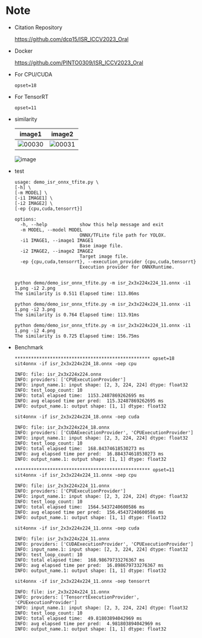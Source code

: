 # Note

- Citation Repository

  https://github.com/dcp15/ISR_ICCV2023_Oral

- Docker

  https://github.com/PINTO0309/ISR_ICCV2023_Oral

- For CPU/CUDA

  ```
  opset=18
  ```

- For TensorRT

  ```
  opset=11
  ```

- similarity
  
  |image1|image2|
  |:-:|:-:|
  |![00030](https://github.com/PINTO0309/PINTO_model_zoo/assets/33194443/1bbfff7c-407a-4f24-a71b-56e888aff0f2)|![00031](https://github.com/PINTO0309/PINTO_model_zoo/assets/33194443/a3c3704c-ed3c-4c9c-922f-37b0a6ced3e8)|
  
  ![image](https://github.com/PINTO0309/PINTO_model_zoo/assets/33194443/6d7f5127-70f2-4c0a-a5c3-8dc83cfeef8d)

- test
  ```
  usage: demo_isr_onnx_tfite.py \
  [-h] \
  [-m MODEL] \
  [-i1 IMAGE1] \
  [-i2 IMAGE2] \
  [-ep {cpu,cuda,tensorrt}]
  
  options:
    -h, --help            show this help message and exit
    -m MODEL, --model MODEL
                          ONNX/TFLite file path for YOLOX.
    -i1 IMAGE1, --image1 IMAGE1
                          Base image file.
    -i2 IMAGE2, --image2 IMAGE2
                          Target image file.
    -ep {cpu,cuda,tensorrt}, --execution_provider {cpu,cuda,tensorrt}
                          Execution provider for ONNXRuntime.


  python demo/demo_isr_onnx_tfite.py -m isr_2x3x224x224_11.onnx -i1 1.png -i2 2.png
  The similarity is 0.511 Elapsed time: 113.86ms
  
  python demo/demo_isr_onnx_tfite.py -m isr_2x3x224x224_11.onnx -i1 1.png -i2 3.png
  The similarity is 0.764 Elapsed time: 113.91ms
  
  python demo/demo_isr_onnx_tfite.py -m isr_2x3x224x224_11.onnx -i1 1.png -i2 4.png
  The similarity is 0.725 Elapsed time: 156.75ms
  ```

- Benchmark

  ```
  ************************************************** opset=18
  sit4onnx -if isr_2x3x224x224_18.onnx -oep cpu
  
  INFO: file: isr_2x3x224x224.onnx
  INFO: providers: ['CPUExecutionProvider']
  INFO: input_name.1: input shape: [2, 3, 224, 224] dtype: float32
  INFO: test_loop_count: 10
  INFO: total elapsed time:  1153.2487869262695 ms
  INFO: avg elapsed time per pred:  115.32487869262695 ms
  INFO: output_name.1: output shape: [1, 1] dtype: float32
  
  sit4onnx -if isr_2x3x224x224_18.onnx -oep cuda
  
  INFO: file: isr_2x3x224x224_18.onnx
  INFO: providers: ['CUDAExecutionProvider', 'CPUExecutionProvider']
  INFO: input_name.1: input shape: [2, 3, 224, 224] dtype: float32
  INFO: test_loop_count: 10
  INFO: total elapsed time:  168.84374618530273 ms
  INFO: avg elapsed time per pred:  16.884374618530273 ms
  INFO: output_name.1: output shape: [1, 1] dtype: float32
  
  ************************************************** opset=11
  sit4onnx -if isr_2x3x224x224_11.onnx -oep cpu
  
  INFO: file: isr_2x3x224x224_11.onnx
  INFO: providers: ['CPUExecutionProvider']
  INFO: input_name.1: input shape: [2, 3, 224, 224] dtype: float32
  INFO: test_loop_count: 10
  INFO: total elapsed time:  1564.5437240600586 ms
  INFO: avg elapsed time per pred:  156.45437240600586 ms
  INFO: output_name.1: output shape: [1, 1] dtype: float32
  
  sit4onnx -if isr_2x3x224x224_11.onnx -oep cuda
  
  INFO: file: isr_2x3x224x224_11.onnx
  INFO: providers: ['CUDAExecutionProvider', 'CPUExecutionProvider']
  INFO: input_name.1: input shape: [2, 3, 224, 224] dtype: float32
  INFO: test_loop_count: 10
  INFO: total elapsed time:  168.98679733276367 ms
  INFO: avg elapsed time per pred:  16.898679733276367 ms
  INFO: output_name.1: output shape: [1, 1] dtype: float32
  
  sit4onnx -if isr_2x3x224x224_11.onnx -oep tensorrt
  
  INFO: file: isr_2x3x224x224_11.onnx
  INFO: providers: ['TensorrtExecutionProvider', 'CPUExecutionProvider']
  INFO: input_name.1: input shape: [2, 3, 224, 224] dtype: float32
  INFO: test_loop_count: 10
  INFO: total elapsed time:  49.81803894042969 ms
  INFO: avg elapsed time per pred:  4.981803894042969 ms
  INFO: output_name.1: output shape: [1, 1] dtype: float32
  ```
